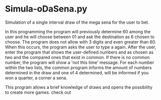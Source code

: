 # Simula-oDaSena.py
Simulation of a single interval draw of the mega sena for the user to bet.

In this programming the program will previously determine 60 among the user and he will choose between 01 and ask the destination as 6 chosen to choose. The program does not allow with 3 digits and even greater than 60. When this occurs, the program asks the user to type a again. After the user, enter the program that shows the user-defined numbers and as chosen as two and the compared ones that exist in common. If there is no common number, the program will show a 'not this time' message. For each number within the two lists, the common program informs the amount of numbers determined in the draw and one of 4 determined, will be informed if you won a quarter, a corner a sena.

This program allows a brief knowledge of draws and opens the possibility to create more games. check out
